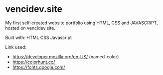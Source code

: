 # vencidev.site
My first self-created website portfolio using HTML, CSS and JAVASCRIPT, hosted on vencidev.site.

Built with:
HTML
CSS
Javascript

Link used:
- https://developer.mozilla.org/en-US/ (named-color)
- https://colorhunt.co/
- https://fonts.google.com/

